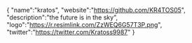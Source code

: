 {
  "name":"kratos",
  "website":"https://github.com/KR4TOS05",
  "description":"the future is in the sky",
  "logo":"https://r.resimlink.com/ZzWEQ6G57T3P.png",
  "twitter":"https://twitter.com/Kratoss9987"
}
